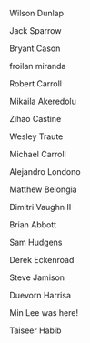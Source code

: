 Wilson Dunlap

Jack Sparrow

Bryant Cason

froilan miranda

Robert Carroll

Mikaila Akeredolu

Zihao Castine

Wesley Traute

Michael Carroll

Alejandro Londono

Matthew Belongia

Dimitri Vaughn II

Brian Abbott

Sam Hudgens

Derek Eckenroad

Steve Jamison

Duevorn Harrisa

Min Lee was here!

Taiseer Habib 
